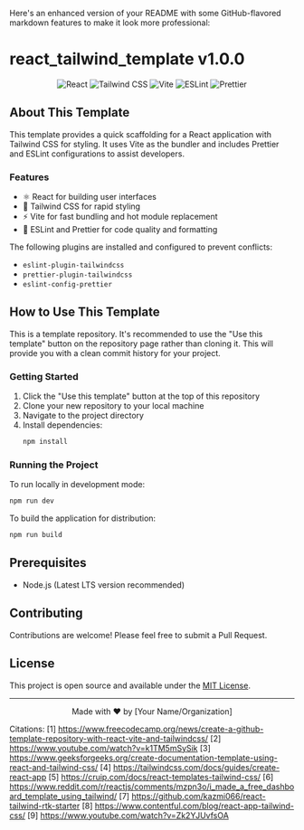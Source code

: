 Here's an enhanced version of your README with some GitHub-flavored markdown features to make it look more professional:

# react_tailwind_template v1.0.0

<p align="center">
  <img src="https://img.shields.io/badge/React-20232A?style=for-the-badge&logo=react&logoColor=61DAFB" alt="React">
  <img src="https://img.shields.io/badge/Tailwind_CSS-38B2AC?style=for-the-badge&logo=tailwind-css&logoColor=white" alt="Tailwind CSS">
  <img src="https://img.shields.io/badge/Vite-B73BFE?style=for-the-badge&logo=vite&logoColor=FFD62E" alt="Vite">
  <img src="https://img.shields.io/badge/eslint-3A33D1?style=for-the-badge&logo=eslint&logoColor=white" alt="ESLint">
  <img src="https://img.shields.io/badge/prettier-1A2C34?style=for-the-badge&logo=prettier&logoColor=F7BA3E" alt="Prettier">
</p>

## About This Template

This template provides a quick scaffolding for a React application with Tailwind CSS for styling. It uses Vite as the bundler and includes Prettier and ESLint configurations to assist developers.

### Features

- ⚛️ React for building user interfaces
- 🎨 Tailwind CSS for rapid styling
- ⚡ Vite for fast bundling and hot module replacement
- 🧹 ESLint and Prettier for code quality and formatting

The following plugins are installed and configured to prevent conflicts:

- `eslint-plugin-tailwindcss`
- `prettier-plugin-tailwindcss`
- `eslint-config-prettier`

## How to Use This Template

This is a template repository. It's recommended to use the "Use this template" button on the repository page rather than cloning it. This will provide you with a clean commit history for your project.

### Getting Started

1. Click the "Use this template" button at the top of this repository
2. Clone your new repository to your local machine
3. Navigate to the project directory
4. Install dependencies:
   ```bash
   npm install
   ```

### Running the Project

To run locally in development mode:

```bash
npm run dev
```

To build the application for distribution:

```bash
npm run build
```

## Prerequisites

- Node.js (Latest LTS version recommended)

## Contributing

Contributions are welcome! Please feel free to submit a Pull Request.

## License

This project is open source and available under the [MIT License](LICENSE).

---

<p align="center">
  Made with ❤️ by [Your Name/Organization]
</p>

Citations:
[1] https://www.freecodecamp.org/news/create-a-github-template-repository-with-react-vite-and-tailwindcss/
[2] https://www.youtube.com/watch?v=k1TM5mSySik
[3] https://www.geeksforgeeks.org/create-documentation-template-using-react-and-tailwind-css/
[4] https://tailwindcss.com/docs/guides/create-react-app
[5] https://cruip.com/docs/react-templates-tailwind-css/
[6] https://www.reddit.com/r/reactjs/comments/mzpn3o/i_made_a_free_dashboard_template_using_tailwind/
[7] https://github.com/kazmi066/react-tailwind-rtk-starter
[8] https://www.contentful.com/blog/react-app-tailwind-css/
[9] https://www.youtube.com/watch?v=Zk2YJUvfsOA